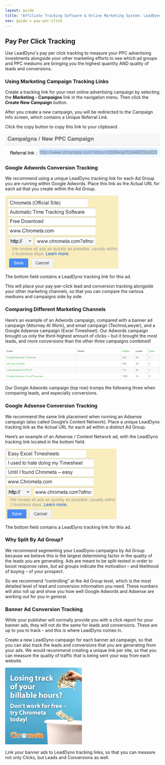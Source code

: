 ```yaml
---
layout: guide
title: "Affiliate Tracking Software & Online Marketing System: LeadDyno"
nav: guide > pay-per-click
---
```


## Pay Per Click Tracking

Use LeadDyno's pay per click tracking to measure your PPC advertising investments alongside your other marketing efforts
to see which ad groups and PPC mediums are bringing you the highest quantity AND quality of leads and conversions.

### Using Marketing Campaign Tracking Links

Create a tracking link for your next online advertising campaign by selecting the **Marketing - Campaigns** link in the
navigation menu. Then click the **Create New Campaign** button.

After you create a new campaign, you will be redirected to the Campaign Info screen, which contains a Unique Referral
Link.

Click the copy button to copy this link to your clipboard.

![Tracking](/img/Campaign-Tracking-Link.png)


### Google Adwords Conversion Tracking

We recommend using a unique LeadDyno tracking link for each Ad Group you are running within Google Adwords.  Place this
link as the Actual URL for each ad that you create within the Ad Group.

![Tracking](/img/Adwords-LeadDyno1.png)

The bottom field contains a LeadDyno tracking link for this ad.

This will place your pay-per-click lead and conversion tracking alongside your other marketing channels, so that you can
compare the various mediums and campaigns side by side.

### Comparing Different Marketing Channels

Here’s an example of an Adwords campaign, compared with a banner ad campaign (Attorney At Work), and email campaign
(TechnoLawyer), and a Google Adsense campaign (Excel Timesheet).  Our Adwords campaign brought us only the
third-highest amount of clicks – but it brought the most leads, and more conversions than the other three campaigns
combined!

![Tracking](/img/Adwords-Conversions.png)

Our Google Adwords campaign (top row) trumps the following three when comparing leads, and especially conversions.

### Google Adsense Conversion Tracking

We recommend the same link placement when running an Adsense campaign (also called Google’s Content Network).  Place a
unique LeadDyno tracking link as the Actual URL for each ad within a distinct Ad Group.

Here’s an example of an Adsense / Content Network ad, with the LeadDyno tracking link located in the bottom field.

![Tracking](/img/Adsense-Conversion-Tracking.png)

The bottom field contains a LeadDyno tracking link for this ad.

### Why Split By Ad Group?

We recommend segmenting your LeadDyno campaigns by Ad Group because we believe this is the largest determining factor in
the quality of the leads you are generating.  Ads are meant to be split-tested in order to boost response rates, but
ad groups indicate the motivation – and likelihood of buying – of your prospect.

So we recommend “controlling” at the Ad Group level, which is the most detailed level of lead and conversion information
you need.  These numbers will also roll up and show you how well Google Adwords and Adsense are working out for you in
general.

### Banner Ad Conversion Tracking

While your publisher will normally provide you with a click report for your banner ads, they will not do the same for
leads and conversions.  These are up to you to track – and this is where LeadDyno comes in.

Create a new LeadDyno campaign for each banner ad campaign, so that you can also track the leads and conversions that
you are generating from your ads.  We would recommend creating a unique link per site, so that you can measure the
quality of traffic that is being sent your way from each website.

![Tracking](/img/Chrometa_250x250.jpg)

Link your banner ads to LeadDyno tracking links, so that you can measure not only Clicks, but Leads and Conversions as
well.

